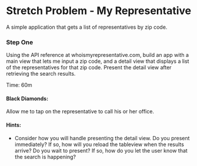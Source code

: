 # Stretch Problem - My Representative

A simple application that gets a list of representatives by zip code.

### Step One

Using the API reference at whoismyrepresentative.com, build an app with a main view that lets me input a zip code, and a detail view that displays a list of the representatives for that zip code. Present the detail view after retrieving the search results.

Time: 60m

#### Black Diamonds:

Allow me to tap on the representative to call his or her office.

#### Hints:
* Consider how you will handle presenting the detail view. Do you present immediately? If so, how will you reload the tableview when the results arrive? Do you wait to present? If so, how do you let the user know that the search is happening?
